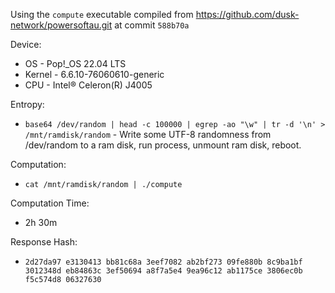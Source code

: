 Using the `compute` executable compiled from https://github.com/dusk-network/powersoftau.git at commit `588b70a`

Device:
 + OS - Pop!_OS 22.04 LTS
 + Kernel - 6.6.10-76060610-generic
 + CPU - Intel® Celeron(R) J4005

Entropy:
 + `base64 /dev/random | head -c 100000 | egrep -ao "\w" | tr -d '\n' > /mnt/ramdisk/random` - Write some UTF-8 randomness from /dev/random to a ram disk, run process, unmount ram disk, reboot.

Computation:
 + `cat /mnt/ramdisk/random | ./compute`

Computation Time:
 + 2h 30m

Response Hash:
 + `2d27da97 e3130413 bb81c68a 3eef7082 ab2bf273 09fe880b 8c9ba1bf 3012348d eb84863c 3ef50694 a8f7a5e4 9ea96c12 ab1175ce 3806ec0b f5c574d8 06327630`